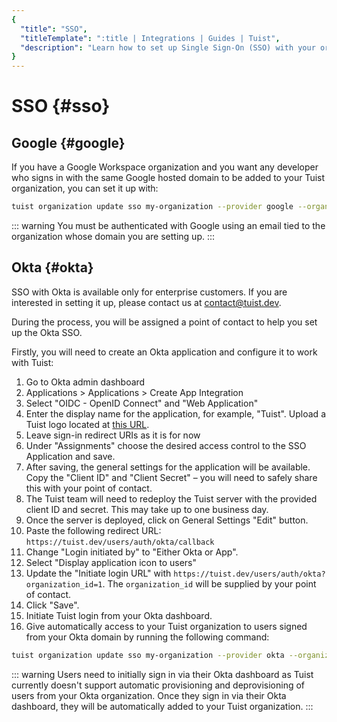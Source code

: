 ```yaml
---
{
  "title": "SSO",
  "titleTemplate": ":title | Integrations | Guides | Tuist",
  "description": "Learn how to set up Single Sign-On (SSO) with your organization."
}
---
```

# SSO {#sso}

## Google {#google}

If you have a Google Workspace organization and you want any developer who signs in with the same Google hosted domain to be added to your Tuist organization, you can set it up with:
```bash
tuist organization update sso my-organization --provider google --organization-id my-google-domain.com
```

::: warning
You must be authenticated with Google using an email tied to the organization whose domain you are setting up.
:::

## Okta {#okta}

SSO with Okta is available only for enterprise customers. If you are interested in setting it up, please contact us at [contact@tuist.dev](mailto:contact@tuist.dev).

During the process, you will be assigned a point of contact to help you set up the Okta SSO.

Firstly, you will need to create an Okta application and configure it to work with Tuist:
1. Go to Okta admin dashboard
2. Applications > Applications > Create App Integration
3. Select "OIDC - OpenID Connect" and "Web Application"
4. Enter the display name for the application, for example, "Tuist". Upload a Tuist logo located at [this URL](https://tuist.dev/images/tuist_dashboard.png).
5. Leave sign-in redirect URIs as it is for now
6. Under "Assignments" choose the desired access control to the SSO Application and save.
7. After saving, the general settings for the application will be available. Copy the "Client ID" and "Client Secret" – you will need to safely share this with your point of contact.
8. The Tuist team will need to redeploy the Tuist server with the provided client ID and secret. This may take up to one business day.
9. Once the server is deployed, click on General Settings "Edit" button.
10. Paste the following redirect URL: `https://tuist.dev/users/auth/okta/callback`
13. Change "Login initiated by" to "Either Okta or App".
14. Select "Display application icon to users"
15. Update the "Initiate login URL" with `https://tuist.dev/users/auth/okta?organization_id=1`. The `organization_id` will be supplied by your point of contact.
16. Click "Save".
17. Initiate Tuist login from your Okta dashboard.
18. Give automatically access to your Tuist organization to users signed from your Okta domain by running the following command:
```bash
tuist organization update sso my-organization --provider okta --organization-id my-okta-domain.com
```

::: warning
Users need to initially sign in via their Okta dashboard as Tuist currently doesn't support automatic provisioning and deprovisioning of users from your Okta organization. Once they sign in via their Okta dashboard, they will be automatically added to your Tuist organization.
:::
